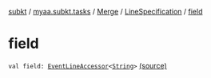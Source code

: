 [subkt](../../../index.md) / [myaa.subkt.tasks](../../index.md) / [Merge](../index.md) / [LineSpecification](index.md) / [field](./field.md)

# field

`val field: `[`EventLineAccessor`](../../../myaa.subkt.ass/-event-line-accessor/index.md)`<`[`String`](https://kotlinlang.org/api/latest/jvm/stdlib/kotlin/-string/index.html)`>` [(source)](https://github.com/Myaamori/SubKt/blob/0.1.13/src/main/kotlin/myaa/subkt/tasks/asstasks.kt#L92)